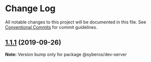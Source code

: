 # Change Log

All notable changes to this project will be documented in this file.
See [Conventional Commits](https://conventionalcommits.org) for commit guidelines.

<a name="1.1.1"></a>
## [1.1.1](https://github.com/syberos-team/syberh/compare/v1.1.1-alpha.4...v1.1.1) (2019-09-26)




**Note:** Version bump only for package @syberos/dev-server
